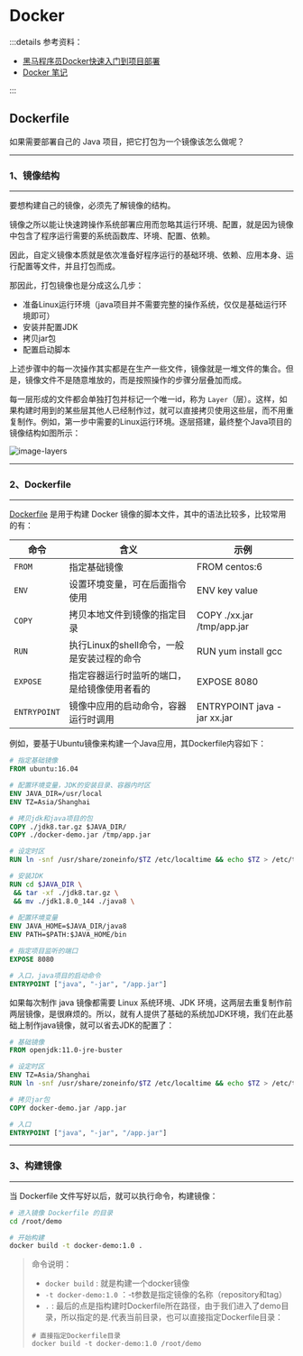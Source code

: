 # Docker

:::details 参考资料：

- [黑马程序员Docker快速入门到项目部署](https://www.bilibili.com/video/BV1HP4118797)
- [Docker 笔记](https://b11et3un53m.feishu.cn/wiki/MWQIw4Zvhil0I5ktPHwcoqZdnec)

:::

## Dockerfile

如果需要部署自己的 Java 项目，把它打包为一个镜像该怎么做呢？

---

### 1、镜像结构

---

要想构建自己的镜像，必须先了解镜像的结构。

镜像之所以能让快速跨操作系统部署应用而忽略其运行环境、配置，就是因为镜像中包含了程序运行需要的系统函数库、环境、配置、依赖。

因此，自定义镜像本质就是依次准备好程序运行的基础环境、依赖、应用本身、运行配置等文件，并且打包而成。

那因此，打包镜像也是分成这么几步：

- 准备Linux运行环境（java项目并不需要完整的操作系统，仅仅是基础运行环境即可）
- 安装并配置JDK
- 拷贝jar包
- 配置启动脚本

上述步骤中的每一次操作其实都是在生产一些文件，镜像就是一堆文件的集合。但是，镜像文件不是随意堆放的，而是按照操作的步骤分层叠加而成。

每一层形成的文件都会单独打包并标记一个唯一id，称为 `Layer`（层）。这样，如果构建时用到的某些层其他人已经制作过，就可以直接拷贝使用这些层，而不用重复制作。例如，第一步中需要的Linux运行环境。逐层搭建，最终整个Java项目的镜像结构如图所示：

<img src="https://blogcola1213.oss-cn-wuhan-lr.aliyuncs.com/middleware/docker/04.png" alt="image-layers" style="margin: auto;zoom: normal">

---

### 2、Dockerfile

---

[Dockerfile](https://docs.docker.com/reference/dockerfile/) 是用于构建 Docker 镜像的脚本文件，其中的语法比较多，比较常用的有：

| 命令           | 含义                         | 示例                          |
|--------------|----------------------------|-----------------------------|
| `FROM`       | 指定基础镜像                     | FROM centos:6               |
| `ENV`        | 设置环境变量，可在后面指令使用            | ENV key value               |
| `COPY`       | 拷贝本地文件到镜像的指定目录             | COPY ./xx.jar /tmp/app.jar  |
| `RUN`        | 执行Linux的shell命令，一般是安装过程的命令 | RUN yum install gcc         |
| `EXPOSE`     | 指定容器运行时监听的端口，是给镜像使用者看的     | EXPOSE 8080                 |
| `ENTRYPOINT` | 镜像中应用的启动命令，容器运行时调用         | ENTRYPOINT java -jar xx.jar |

例如，要基于Ubuntu镜像来构建一个Java应用，其Dockerfile内容如下：

````dockerfile
# 指定基础镜像
FROM ubuntu:16.04

# 配置环境变量，JDK的安装目录、容器内时区
ENV JAVA_DIR=/usr/local
ENV TZ=Asia/Shanghai

# 拷贝jdk和java项目的包
COPY ./jdk8.tar.gz $JAVA_DIR/
COPY ./docker-demo.jar /tmp/app.jar

# 设定时区
RUN ln -snf /usr/share/zoneinfo/$TZ /etc/localtime && echo $TZ > /etc/timezone

# 安装JDK
RUN cd $JAVA_DIR \
 && tar -xf ./jdk8.tar.gz \
 && mv ./jdk1.8.0_144 ./java8 \
    
# 配置环境变量
ENV JAVA_HOME=$JAVA_DIR/java8
ENV PATH=$PATH:$JAVA_HOME/bin

# 指定项目监听的端口
EXPOSE 8080

# 入口，java项目的启动命令
ENTRYPOINT ["java", "-jar", "/app.jar"]
````

如果每次制作 java 镜像都需要 Linux 系统环境、JDK 环境，这两层去重复制作前两层镜像，是很麻烦的。所以，就有人提供了基础的系统加JDK环境，我们在此基础上制作java镜像，就可以省去JDK的配置了：

````dockerfile
# 基础镜像
FROM openjdk:11.0-jre-buster

# 设定时区
ENV TZ=Asia/Shanghai
RUN ln -snf /usr/share/zoneinfo/$TZ /etc/localtime && echo $TZ > /etc/timezone

# 拷贝jar包
COPY docker-demo.jar /app.jar

# 入口
ENTRYPOINT ["java", "-jar", "/app.jar"]
````

---

### 3、构建镜像

---

当 Dockerfile 文件写好以后，就可以执行命令，构建镜像：

````bash
# 进入镜像 Dockerfile 的目录
cd /root/demo

# 开始构建
docker build -t docker-demo:1.0 .
````

> 命令说明：
> - `docker build` : 就是构建一个docker镜像
> - `-t docker-demo:1.0` ：-t参数是指定镜像的名称（repository和tag）
> - `.` : 最后的点是指构建时Dockerfile所在路径，由于我们进入了demo目录，所以指定的是.代表当前目录，也可以直接指定Dockerfile目录：
> ````shell
> # 直接指定Dockerfile目录
> docker build -t docker-demo:1.0 /root/demo
> ````
